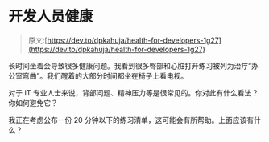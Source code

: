 # 开发人员健康

> 原文:[https://dev.to/dpkahuja/health-for-developers-1g27](https://dev.to/dpkahuja/health-for-developers-1g27)

长时间坐着会导致很多健康问题。我看到很多臀部和心脏打开练习被列为治疗“办公室弯曲”。我们醒着的大部分时间都坐在椅子上看电视。

对于 IT 专业人士来说，背部问题、精神压力等是很常见的。你对此有什么看法？你如何避免它？

我正在考虑公布一份 20 分钟以下的练习清单，这可能会有所帮助。上面应该有什么？